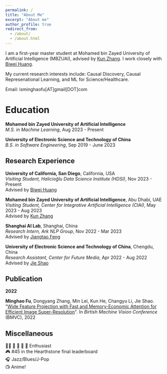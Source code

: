 ```yaml
---
permalink: /
title: "About Me"
excerpt: "About me"
author_profile: true
redirect_from: 
  - /about/
  - /about.html
---
```


I am a first-year master student at Mohamed bin Zayed University of Artificial Intelligence (MBZUAI), advised by [Kun Zhang](https://www.andrew.cmu.edu/user/kunz1/index.html). I work closely with [Biwei Huang](https://biweihuang.com/).

My current research interests include: Causal Discovery, Causal Represenational Learning, and ML for Science/Healthcare. 

Email: isminghaofu\[AT\]gmail\[DOT\]com

Education
======

  **Mohamed bin Zayed University of Artificial Intelligence**  
  *M.S. in Machine Learning*, Aug 2023 - Present

  **University of Electronic Science and Technology of China**  
  *B.S. in Software Engineering*, Sep 2019 - June 2023


Research Experience
------
  **University of California, San Diego**, California, USA  
  *Visiting Student, Halicioğlu Data Science Institute (HDSI)*, Nov 2023 - Present  
  Advised by [Biwei Huang](https://biweihuang.com/)

  **Mohamed bin Zayed University of Artificial Intelligence**, Abu Dhabi, UAE  
  *Visiting Student, Center for Integrative Artificial Intelligence (CIAI)*, May 2023 - Aug 2023  
  Advised by [Kun Zhang](https://www.andrew.cmu.edu/user/kunz1/index.html)

  **Shanghai AI Lab**, Shanghai, China  
  *Research Intern, Ark NLP Group*, Nov 2022 - Mar 2023  
  Advised by [Jiangtao Feng](https://jiangtaofeng.github.io/)

  **University of Electronic Science and Technology of China**, Chengdu, China  
  *Research Assistant, Center for Future Media*, Apr 2022 - Aug 2022  
  Advised by [Jie Shao](https://cfm.uestc.edu.cn/~shaojie/)


Publication
------
**2022**  

  **Minghao Fu**, Dongyang Zhang, Min Lei, Kun He, Changyu Li, Jie Shao. "[Wide Feature Projection with Fast and Memory-Economic Attention for Efficient Image Super-Resolution](https://bmvc2022.mpi-inf.mpg.de/615/)". In *Birtish Machine Vision Conference* (BMVC), 2022

  <!-- **Minghao Fu**, Xin Man, Yihan Xu, Jie Shao. ”[ESTISR: Adapting Efficient Scene
  Text Image Super-resolution for Real-Scenes](https://arxiv.org/abs/2306.02443)”. In CoRR, abs/2306.02443, 2023 -->

Miscellaneous
------ 
🏃‍♂️ 🏸 🏓 🎾 🏀 Enthusiast  
🎮 #45 in the Hearthstone final leaderboard  
🎧 Jazz/Blues/J-Pop  
📺 Anime!    
  
    

<html>
  <head>
    <meta charset="UTF-8">
    <title>Map of visitors</title>
  </head>
  <body>
    <div style="width: 200px;">
    </div>
    <script type="text/javascript" id="mapmyvisitors" src="//mapmyvisitors.com/map.js?d=1IPf0Fo3ktm5IO3crx8N7GXZRlsf8B-tprE0j0O560Y&cl=ffffff&w=a"></script>
  </body>
</html>

